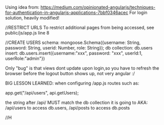 Using idea from: 
https://medium.com/opinionated-angularjs/techniques-for-authentication-in-angularjs-applications-7bbf0346acec
For login solution, heavily modified!

//RESTRICT URLS
To restrict additional pages from being accessed, see public/js/app.js line 8

//CREATE USERS
schema: mongoose.Schema({username: String, password: String, userid: Number, role: String});
db collection: db.users
insert: db.users.insert({username:"xxx", password: "xxx", userId:1, userRole:"admin"})

Only "bug" is that views dont update upon login,so you have to refresh the browser before the logout button shows up, not very angular :/

BIG LESSON LEARNED:
when configuring /app.js routes such as:

app.get("/api/users", api.getUsers);

the string after /api/ MUST match the db collection it is going to
AKA: /api/users to access db.users, /api/posts to access db.posts

//H